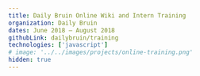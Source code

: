 ```yaml
---
title: Daily Bruin Online Wiki and Intern Training
organization: Daily Bruin
dates: June 2018 – August 2018
githubLink: dailybruin/training
technologies: ['javascript']
# image: '../../images/projects/online-training.png'
hidden: true
---
```

